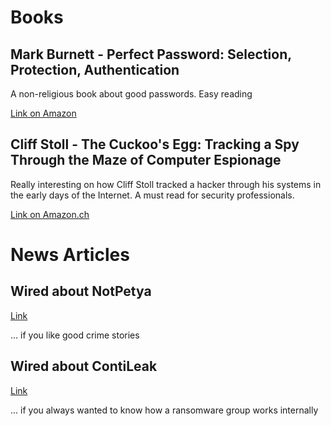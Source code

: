 # Books 

## Mark Burnett - Perfect Password: Selection, Protection, Authentication

A non-religious book about good passwords. Easy reading

[Link on Amazon](https://www.amazon.de/Perfect-Password-Selection-Protection-Authentication-ebook/dp/B003VM7GBA/ref=sr_1_1?ie=UTF8&qid=1537195903&sr=8-1&keywords=perfect+passwords)


## Cliff Stoll - The Cuckoo's Egg: Tracking a Spy Through the Maze of Computer Espionage

Really interesting on how Cliff Stoll tracked a hacker through his systems in the early days of the Internet. A must read for security professionals.

[Link on Amazon.ch](https://www.amazon.de/Cuckoos-Egg-Tracking-Computer-Espionage/dp/1416507787)


# News Articles 

## Wired about NotPetya

[Link](https://www.wired.com/story/notpetya-cyberattack-ukraine-russia-code-crashed-the-world/)

... if you like good crime stories

## Wired about ContiLeak

[Link](https://www.wired.com/story/conti-leaks-ransomware-work-life/)

... if you always wanted to know how a ransomware group works internally

